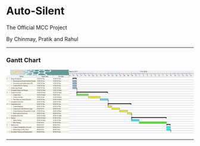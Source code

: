 # Auto-Silent

The Official MCC Project

By Chinmay, Pratik and Rahul

----------------------------------

<h3>Gantt Chart</h3>
<img src="a.png">

----------------------------------
